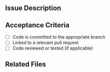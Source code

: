 ## Issue Description

<!-- Describe what this task is and what needs to be done -->

## Acceptance Criteria

- [ ] Code is committed to the appropriate branch
- [ ] Linked to a relevant pull request
- [ ] Code reviewed or tested (if applicable)

## Related Files

<!-- Include links to relevant files, PRs, or documentation -->
